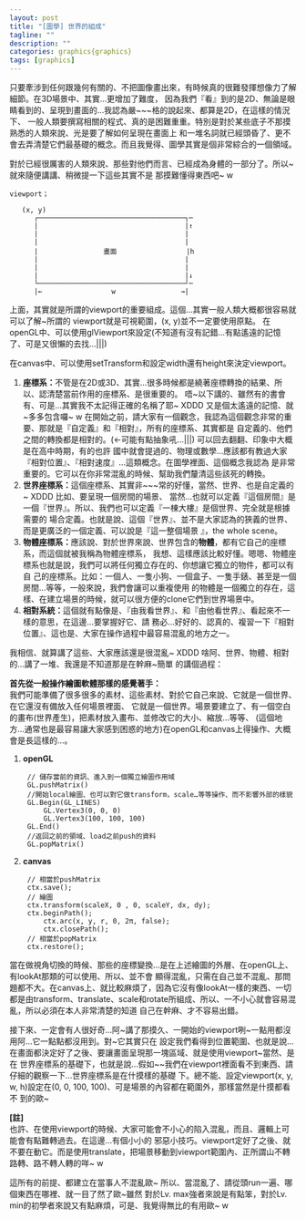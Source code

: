 ```yaml
---
layout: post
title: "[圖學] 世界的組成"
tagline: ""
description: ""
categories: graphics{graphics}
tags: [graphics]
---
```



只要牽涉到任何跟幾何有關的、不把圖像畫出來，有時候真的很難發揮想像力了解細節。在3D場景中、其實…更增加了難度，
因為我們『看』到的是2D、無論是眼睛看到的、呈現到畫面的…我認為嚴~~~格的說起來、都算是2D，在這樣的情況下、
一般人類要撰寫相關的程式、真的是困難重重。特別是對於某些底子不那摸熟悉的人類來說、光是要了解如何呈現在畫面上
和一堆名詞就已經頭昏了、更不會去弄清楚它們最基礎的概念。而且我覺得、圖學其實是個非常綜合的一個領域。

<!-- more -->

對於已經很厲害的人類來說、那些對他們而言、已經成為身體的一部分了。所以~就來隨便講講、稍微提一下這些其實不是
那摸難懂得東西吧~ w



    viewport；

       (x, y)
          ┌────────────────────────────────────┐─
          |                                    |↑
          |                                    |
          |                                    |
          |                畫面                 |h
          |                                    |
          |                                    |
          |                                    |↓
          └────────────────────────────────────┘─
          |←                 w                →|
		  

上面，其實就是所謂的viewport的重要組成。這個…其實一般人類大概都很容易就可以了解~所謂的
viewport就是可視範圍，(x, y)並不一定要使用原點。
在openGL中、可以使用glViewport來設定(不知道有沒有記錯…有點遙遠的記憶了、可是又很懶的去找…|||)

在canvas中、可以使用setTransform和設定width還有height來決定viewport。

<ol>
<li> <strong>座標系：</strong>不管是在2D或3D、其實…很多時候都是繞著座標轉換的結果、所以、認清楚當前作用的座標系、是很重要的。
   唔~以下講的、雖然有的書會有、可是…其實我不太記得正確的名稱了耶~ XDDD 又是個太遙遠的記憶、就~多多包含囉~ w
   在開始之前，請大家有一個觀念，我認為這個觀念非常的重要、那就是『自定義』和『相對』，所有的座標系、其實都是
   自定義的、他們之間的轉換都是相對的。(←可能有點抽象吼…|||) 可以回去翻翻、印象中大概是在高中時期，有的也許
   國中就會提過的、物理或數學…應該都有教過大家『相對位置』、『相對速度』…這類概念。在圖學裡面、這個概念我認為
   是非常重要的。它可以在你非常混亂的時候、幫助我們釐清這些該死的轉換。</li>
   
<li> <strong>世界座標系：</strong>這個座標系、其實非~~~常的好懂，當然、世界、也是自定義的~ XDDD 比如、要呈現一個房間的場景、
  當然…也就可以定義『這個房間』是一個『世界』。所以、我們也可以定義『一棟大樓』是個世界、完全就是根據需要的
  場合定義。也就是說、這個『世界』、並不是大家認為的狹義的世界、而是更廣泛的一個定義、可以說是『這一整個場景
  』，the whole scene。</li>

<li> <strong>物體座標系：</strong>應該說、對於世界來說、世界包含的<strong>物體</strong>，都有它自己的座標系，而這個就被我稱為物體座標系，
   我想、這樣應該比較好懂。嗯嗯、物體座標系也就是說，我們可以將任何獨立存在的、你想讓它獨立的物件，都可以有自
   己的座標系。比如：一個人、一隻小狗、一個盒子、一隻手錶、甚至是一個房間…等等，一般來說，我們會讓可以重複使用
   的物體是一個獨立的存在，這樣、在建立場景的時候，就可以很方便的clone它們到世界場景中。</li>

<li> <strong>相對系統：</strong>這個就有點像是、『由我看世界』、和『由他看世界』、看起來不一樣的意思，在這邊…要掌握好它、請
   務必…好好的、認真的、複習一下『相對位置』、這也是、大家在操作過程中最容易混亂的地方之一。</li>
</ol>




我相信、就算講了這些、大家應該還是很混亂~ XDDD 啥阿、世界、物體、相對的…講了一堆、我還是不知道那是在幹麻~簡單
的講個過程：

**首先從一般操作繪圖軟體那樣的感覺著手：**<br>
  我們可能準備了很多很多的素材、這些素材、對於它自己來說、它就是一個世界、在它還沒有備放入任何場景裡面、
  它就是一個世界。場景要建立了、有一個空白的畫布(世界產生)，把素材放入畫布、並修改它的大小、縮放…等等、
  (這個地方…通常也是最容易讓大家感到困惑的地方)在openGL和canvas上得操作、大概會是長這樣的…。


1. **openGL**

		// 儲存當前的資訊、進入到一個獨立繪圖作用域
		GL.pushMatrix()
		//開始local繪圖、也可以對它做transform，scale…等等操作、而不影響外部的樣貌
		GL.Begin(GL_LINES)
			GL.Vertex3(0, 0, 0)
			GL.Vertex3(100, 100, 100)
		GL.End()
		//返回之前的領域、load之前push的資料
		GL.popMatrix()

2. **canvas**

		// 相當於pushMatrix
		ctx.save();
		// 繪圖
		ctx.transform(scaleX, 0 , 0, scaleY, dx, dy);
		ctx.beginPath();
			ctx.arc(x, y, r, 0, 2π, false);
			ctx.closePath();
		// 相當於popMatrix
		ctx.restore();

	
當在做視角切換的時候、那些的座標變換…是在上述繪圖的外層、在openGL上、有lookAt那類的可以使用、所以、並不會
顯得混亂，只需在自己並不混亂、那問題都不大。在canvas上、就比較麻煩了，因為它沒有像lookAt一樣的東西、一切
都是由transform、translate、scale和rotate所組成、所以、一不小心就會容易混亂，所以必須在本人非常清楚的知道
自己在幹麻、才不容易出錯。

接下來、一定會有人很好奇…阿~講了那摸久、一開始的viewport咧~一點用都沒用阿…它一點點都沒用到。對~它其實只在
設定我們看得到位置範圍、也就是說…在畫面都決定好了之後、要讓畫面呈現那一塊區域、就是使用viewport~當然、是在
世界座標系的基礎下，也就是說…假如~~我們在viewport裡面看不到東西、請仔細的觀察一下…世界座標系是在什摸樣的基礎
下。總不能、設定viewport(x, y, w, h)設定在(0, 0, 100, 100)、可是場景的內容都在範圍外，那樣當然是什摸都看不
到的歐~


**\[註\]**<br>
也許、在使用viewport的時候、大家可能會不小心的陷入混亂，而且、邏輯上可能會有點難轉過去。在這邊…有個小小的
邪惡小技巧。viewport定好了之後、就不要在動它。而是使用translate，把場景移動到viewport範圍內、正所謂山不轉
路轉、路不轉人轉的咩~ w


這所有的前提、都建立在當事人不混亂歐~ 所以、當混亂了、請從頭run一遍、哪個東西在哪裡、就一目了然了歐~雖然
對於Lv. max強者來說是有點笨，對於Lv. min的初學者來說又有點麻煩，可是、我覺得無比的有用歐~ w 
